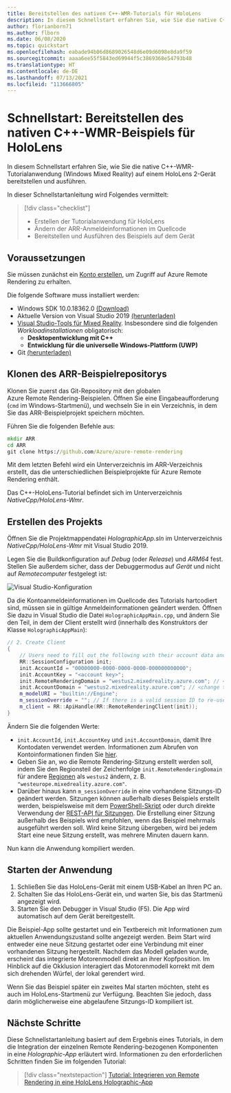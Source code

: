 ```yaml
---
title: Bereitstellen des nativen C++-WMR-Tutorials für HoloLens
description: In diesem Schnellstart erfahren Sie, wie Sie die native C++-Tutorialanwendung HolographicApp auf HoloLens ausführen.
author: florianborn71
ms.author: flborn
ms.date: 06/08/2020
ms.topic: quickstart
ms.openlocfilehash: eabade94b06d8689026548d6e09d6098e8da9f59
ms.sourcegitcommit: aaaa6ee55f5843ed69944f5c3869368e54793b48
ms.translationtype: HT
ms.contentlocale: de-DE
ms.lasthandoff: 07/13/2021
ms.locfileid: "113666805"
---
```

# <a name="quickstart-deploy-native-c-wmr-sample-to-hololens"></a>Schnellstart: Bereitstellen des nativen C++-WMR-Beispiels für HoloLens

In diesem Schnellstart erfahren Sie, wie Sie die native C++-WMR-Tutorialanwendung (Windows Mixed Reality) auf einem HoloLens 2-Gerät bereitstellen und ausführen.

In dieser Schnellstartanleitung wird Folgendes vermittelt:

> [!div class="checklist"]
>
>* Erstellen der Tutorialanwendung für HoloLens
>* Ändern der ARR-Anmeldeinformationen im Quellcode
>* Bereitstellen und Ausführen des Beispiels auf dem Gerät

## <a name="prerequisites"></a>Voraussetzungen

Sie müssen zunächst ein [Konto erstellen](../../../how-tos/create-an-account.md), um Zugriff auf Azure Remote Rendering zu erhalten.

Die folgende Software muss installiert werden:

* Windows SDK 10.0.18362.0 [(Download)](https://developer.microsoft.com/windows/downloads/windows-10-sdk)
* Aktuelle Version von Visual Studio 2019 [(herunterladen)](https://visualstudio.microsoft.com/vs/older-downloads/)
* [Visual Studio-Tools für Mixed Reality](/windows/mixed-reality/install-the-tools). Insbesondere sind die folgenden *Workloadinstallationen* obligatorisch:
  * **Desktopentwicklung mit C++**
  * **Entwicklung für die universelle Windows-Plattform (UWP)**
* Git [(herunterladen)](https://git-scm.com/downloads)

## <a name="clone-the-arr-samples-repository"></a>Klonen des ARR-Beispielrepositorys

Klonen Sie zuerst das Git-Repository mit den globalen Azure Remote Rendering-Beispielen. Öffnen Sie eine Eingabeaufforderung (`cmd` im Windows-Startmenü), und wechseln Sie in ein Verzeichnis, in dem Sie das ARR-Beispielprojekt speichern möchten.

Führen Sie die folgenden Befehle aus:

```cmd
mkdir ARR
cd ARR
git clone https://github.com/Azure/azure-remote-rendering
```

Mit dem letzten Befehl wird ein Unterverzeichnis im ARR-Verzeichnis erstellt, das die unterschiedlichen Beispielprojekte für Azure Remote Rendering enthält.

Das C++-HoloLens-Tutorial befindet sich im Unterverzeichnis *NativeCpp/HoloLens-Wmr*.

## <a name="build-the-project"></a>Erstellen des Projekts

Öffnen Sie die Projektmappendatei *HolographicApp.sln* im Unterverzeichnis *NativeCpp/HoloLens-Wmr* mit Visual Studio 2019.

Legen Sie die Buildkonfiguration auf *Debug* (oder *Release*) und *ARM64* fest. Stellen Sie außerdem sicher, dass der Debuggermodus auf *Gerät* und nicht auf *Remotecomputer* festgelegt ist:

![Visual Studio-Konfiguration](media/vs-config-native-cpp-tutorial.png)

Da die Kontoanmeldeinformationen im Quellcode des Tutorials hartcodiert sind, müssen sie in gültige Anmeldeinformationen geändert werden. Öffnen Sie dazu in Visual Studio die Datei `HolographicAppMain.cpp`, und ändern Sie den Teil, in dem der Client erstellt wird (innerhalb des Konstruktors der Klasse `HolographicAppMain`):

```cpp
// 2. Create Client
{
    // Users need to fill out the following with their account data and model
    RR::SessionConfiguration init;
    init.AccountId = "00000000-0000-0000-0000-000000000000";
    init.AccountKey = "<account key>";
    init.RemoteRenderingDomain = "westus2.mixedreality.azure.com"; // <change to the region that the rendering session should be created in>
    init.AccountDomain = "westus2.mixedreality.azure.com"; // <change to the region the account was created in>
    m_modelURI = "builtin://Engine";
    m_sessionOverride = ""; // If there is a valid session ID to re-use, put it here. Otherwise a new one is created
    m_client = RR::ApiHandle(RR::RemoteRenderingClient(init));
}
```

Ändern Sie die folgenden Werte:
* `init.AccountId`, `init.AccountKey` und `init.AccountDomain`, damit Ihre Kontodaten verwendet werden. Informationen zum Abrufen von Kontoinformationen finden Sie [hier](../../../how-tos/create-an-account.md#retrieve-the-account-information).
* Geben Sie an, wo die Remote Rendering-Sitzung erstellt werden soll, indem Sie den Regionsteil der Zeichenfolge `init.RemoteRenderingDomain` für andere [Regionen](../../../reference/regions.md) als `westus2` ändern, z. B. `"westeurope.mixedreality.azure.com"`.
* Darüber hinaus kann `m_sessionOverride` in eine vorhandene Sitzungs-ID geändert werden. Sitzungen können außerhalb dieses Beispiels erstellt werden, beispielsweise mit dem [PowerShell-Skript](../../../samples/powershell-example-scripts.md#script-renderingsessionps1) oder durch direkte Verwendung der [REST-API für Sitzungen](../../../how-tos/session-rest-api.md).
Die Erstellung einer Sitzung außerhalb des Beispiels wird empfohlen, wenn das Beispiel mehrmals ausgeführt werden soll. Wird keine Sitzung übergeben, wird bei jedem Start eine neue Sitzung erstellt, was mehrere Minuten dauern kann.

Nun kann die Anwendung kompiliert werden.

## <a name="launch-the-application"></a>Starten der Anwendung

1. Schließen Sie das HoloLens-Gerät mit einem USB-Kabel an Ihren PC an.
1. Schalten Sie das HoloLens-Gerät ein, und warten Sie, bis das Startmenü angezeigt wird.
1. Starten Sie den Debugger in Visual Studio (F5). Die App wird automatisch auf dem Gerät bereitgestellt.

Die Beispiel-App sollte gestartet und ein Textbereich mit Informationen zum aktuellen Anwendungszustand sollte angezeigt werden. Beim Start wird entweder eine neue Sitzung gestartet oder eine Verbindung mit einer vorhandenen Sitzung hergestellt. Nachdem das Modell geladen wurde, erscheint das integrierte Motorenmodell direkt an ihrer Kopfposition. Im Hinblick auf die Okklusion interagiert das Motorenmodell korrekt mit dem sich drehenden Würfel, der lokal gerendert wird.

 Wenn Sie das Beispiel später ein zweites Mal starten möchten, steht es auch im HoloLens-Startmenü zur Verfügung. Beachten Sie jedoch, dass darin möglicherweise eine abgelaufene Sitzungs-ID kompiliert ist.

## <a name="next-steps"></a>Nächste Schritte

Diese Schnellstartanleitung basiert auf dem Ergebnis eines Tutorials, in dem die Integration der einzelnen Remote Rendering-bezogenen Komponenten in eine *Holographic-App* erläutert wird. Informationen zu den erforderlichen Schritten finden Sie im folgenden Tutorial:

> [!div class="nextstepaction"]
> [Tutorial: Integrieren von Remote Rendering in eine HoloLens Holographic-App](../../../tutorials/native-cpp/hololens/integrate-remote-rendering-into-holographic-app.md)